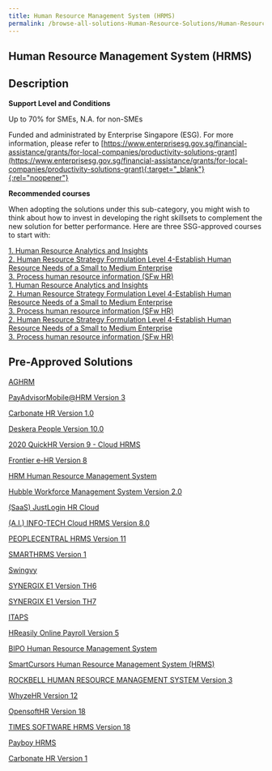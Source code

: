 ```yaml
---
title: Human Resource Management System (HRMS)
permalink: /browse-all-solutions-Human-Resource-Solutions/Human-Resource-Management-System--HRMS-
---
```


## Human Resource Management System (HRMS)
## Description

**Support Level and Conditions**

Up to 70% for SMEs, N.A. for non-SMEs

Funded and administrated by Enterprise Singapore (ESG). For more information, please refer to
[https://www.enterprisesg.gov.sg/financial-assistance/grants/for-local-companies/productivity-solutions-grant](https://www.enterprisesg.gov.sg/financial-assistance/grants/for-local-companies/productivity-solutions-grant){:target="_blank"}{:rel="noopener"}

**Recommended courses**

When adopting the solutions under this sub-category, you might wish to think about how to invest in developing the right skillsets to complement the new solution for better performance. Here are three SSG-approved courses to start with:

<a href='https://courses.enterprisejobskills.gov.sg/Course_Internet/CourseDetail/Human-Resource-Analytics-Insights-Synchronous-elearning-2'  target='_blank' rel='noopener'>1. Human Resource Analytics and Insights</a><br>
<a href='https://courses.enterprisejobskills.gov.sg/Course_Internet/CourseDetail/Human-Resource-Analytics-Insights-Level-4-Manage-Human-Resource-AnalyticsSynchronous-eLearning-2'  target='_blank' rel='noopener'>2. Human Resource Strategy Formulation Level 4-Establish Human Resource Needs of a Small to Medium Enterprise</a><br>
<a href='https://courses.enterprisejobskills.gov.sg/Course_Internet/CourseDetail/Data-Management-Level-2-Process-Human-Resource-Information-Synchronous-elearning-2'  target='_blank' rel='noopener'>3. Process human resource information (SFw HR)</a><br>
<a href='https://courses.enterprisejobskills.gov.sg/Course_Internet/CourseDetail/Human-Resource-Analytics-Insights-Synchronous-elearning-2'  target='_blank' rel='noopener'>1. Human Resource Analytics and Insights</a><br>
<a href='https://courses.enterprisejobskills.gov.sg/Course_Internet/CourseDetail/Human-Resource-Analytics-Insights-Level-4-Manage-Human-Resource-AnalyticsSynchronous-eLearning-2'  target='_blank' rel='noopener'>2. Human Resource Strategy Formulation Level 4-Establish Human Resource Needs of a Small to Medium Enterprise</a><br>
<a href='https://courses.enterprisejobskills.gov.sg/Course_Internet/CourseDetail/Data-Management-Level-2-Process-Human-Resource-Information-Synchronous-elearning-2'  target='_blank' rel='noopener'>3. Process human resource information (SFw HR)</a><br>
<a href='https://courses.enterprisejobskills.gov.sg/Course_Internet/CourseDetail/Human-Resource-Analytics-Insights-Level-4-Manage-Human-Resource-AnalyticsSynchronous-eLearning-2'  target='_blank' rel='noopener'>2. Human Resource Strategy Formulation Level 4-Establish Human Resource Needs of a Small to Medium Enterprise</a><br>
<a href='https://courses.enterprisejobskills.gov.sg/Course_Internet/CourseDetail/Data-Management-Level-2-Process-Human-Resource-Information-Synchronous-elearning-2'  target='_blank' rel='noopener'>3. Process human resource information (SFw HR)</a><br>

## Pre-Approved Solutions

<a href='/productivity-solutions-grant/solutionrepo/solution125' target='_blank'>AGHRM</a><br>

<a href='/productivity-solutions-grant/solutionrepo/solution259' target='_blank'>PayAdvisorMobile@HRM Version 3</a><br>

<a href='/productivity-solutions-grant/solutionrepo/solution277' target='_blank'>Carbonate HR Version 1.0 </a><br>

<a href='/productivity-solutions-grant/solutionrepo/solution349' target='_blank'>Deskera People Version 10.0</a><br>

<a href='/productivity-solutions-grant/solutionrepo/solution376' target='_blank'>2020 QuickHR Version 9 - Cloud HRMS</a><br>

<a href='/productivity-solutions-grant/solutionrepo/solution404' target='_blank'>Frontier e-HR Version 8</a><br>

<a href='/productivity-solutions-grant/solutionrepo/solution449' target='_blank'>HRM Human Resource Management System</a><br>

<a href='/productivity-solutions-grant/solutionrepo/solution454' target='_blank'>Hubble Workforce Management System Version 2.0</a><br>

<a href='/productivity-solutions-grant/solutionrepo/solution530' target='_blank'>(SaaS) JustLogin HR Cloud</a><br>

<a href='/productivity-solutions-grant/solutionrepo/solution1091' target='_blank'>(A.I.) INFO-TECH Cloud HRMS Version 8.0</a><br>

<a href='/productivity-solutions-grant/solutionrepo/solution1288' target='_blank'>PEOPLECENTRAL HRMS Version 11</a><br>

<a href='/productivity-solutions-grant/solutionrepo/solution1345' target='_blank'>SMARTHRMS Version 1</a><br>

<a href='/productivity-solutions-grant/solutionrepo/solution1452' target='_blank'>Swingvy</a><br>

<a href='/productivity-solutions-grant/solutionrepo/solution2253' target='_blank'>SYNERGIX E1 Version TH6</a><br>

<a href='/productivity-solutions-grant/solutionrepo/solution2254' target='_blank'>SYNERGIX E1 Version TH7</a><br>

<a href='/productivity-solutions-grant/solutionrepo/solution2341' target='_blank'>ITAPS</a><br>

<a href='/productivity-solutions-grant/solutionrepo/solution2360' target='_blank'>HReasily Online Payroll Version 5</a><br>

<a href='/productivity-solutions-grant/solutionrepo/solution2365' target='_blank'>BIPO Human Resource Management System</a><br>

<a href='/productivity-solutions-grant/solutionrepo/solution2390' target='_blank'>SmartCursors Human Resource Management System (HRMS)</a><br>

<a href='/productivity-solutions-grant/solutionrepo/solution2677' target='_blank'>ROCKBELL HUMAN RESOURCE MANAGEMENT SYSTEM Version 3</a><br>

<a href='/productivity-solutions-grant/solutionrepo/solution2734' target='_blank'>WhyzeHR Version 12</a><br>

<a href='/productivity-solutions-grant/solutionrepo/solution2787' target='_blank'>OpensoftHR Version 18</a><br>

<a href='/productivity-solutions-grant/solutionrepo/solution2797' target='_blank'>TIMES SOFTWARE HRMS Version 18</a><br>

<a href='/productivity-solutions-grant/solutionrepo/solution2815' target='_blank'>Payboy HRMS</a><br>

<a href='/productivity-solutions-grant/solutionrepo/solution2861' target='_blank'>Carbonate HR Version 1</a><br>

